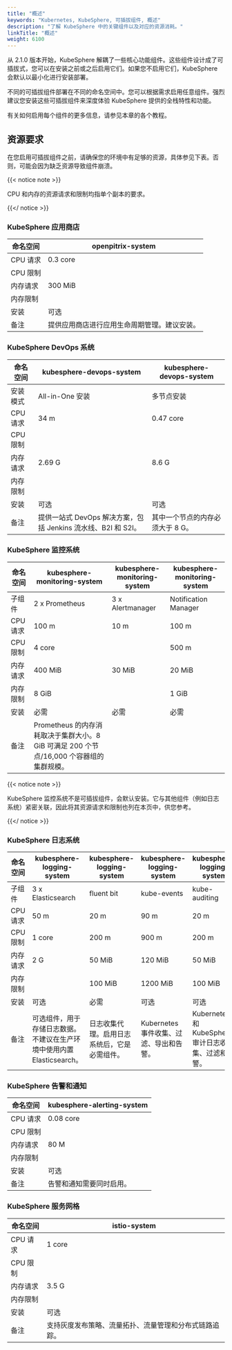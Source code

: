 ```yaml
---
title: "概述"
keywords: "Kubernetes, KubeSphere, 可插拔组件, 概述"
description: "了解 KubeSphere 中的关键组件以及对应的资源消耗。"
linkTitle: "概述"
weight: 6100
---
```


从 2.1.0 版本开始，KubeSphere 解耦了一些核心功能组件。这些组件设计成了可插拔式，您可以在安装之前或之后启用它们。如果您不启用它们，KubeSphere 会默认以最小化进行安装部署。

不同的可插拔组件部署在不同的命名空间中。您可以根据需求启用任意组件。强烈建议您安装这些可插拔组件来深度体验 KubeSphere 提供的全栈特性和功能。

有关如何启用每个组件的更多信息，请参见本章的各个教程。

## 资源要求

在您启用可插拔组件之前，请确保您的环境中有足够的资源，具体参见下表。否则，可能会因为缺乏资源导致组件崩溃。

{{< notice note >}}

CPU 和内存的资源请求和限制均指单个副本的要求。

{{</ notice >}}

### KubeSphere 应用商店

| 命名空间 | openpitrix-system                            |
| -------- | -------------------------------------------- |
| CPU 请求 | 0.3 core                                     |
| CPU 限制 |                                              |
| 内存请求 | 300 MiB                                      |
| 内存限制 |                                              |
| 安装     | 可选                                         |
| 备注     | 提供应用商店进行应用生命周期管理。建议安装。 |

### KubeSphere DevOps 系统

| 命名空间 | kubesphere-devops-system                                     | kubesphere-devops-system         |
| -------- | ------------------------------------------------------------ | -------------------------------- |
| 安装模式 | All-in-One 安装                                              | 多节点安装                       |
| CPU 请求 | 34 m                                                         | 0.47 core                        |
| CPU 限制 |                                                              |                                  |
| 内存请求 | 2.69 G                                                       | 8.6 G                            |
| 内存限制 |                                                              |                                  |
| 安装     | 可选                                                         | 可选                             |
| 备注     | 提供一站式 DevOps 解决方案，包括 Jenkins 流水线、B2I 和 S2I。 | 其中一个节点的内存必须大于 8 G。 |

### KubeSphere 监控系统

| 命名空间 | kubesphere-monitoring-system                                 | kubesphere-monitoring-system | kubesphere-monitoring-system |
| -------- | ------------------------------------------------------------ | ---------------------------- | ---------------------------- |
| 子组件   | 2 x Prometheus                                               | 3 x Alertmanager             | Notification Manager         |
| CPU 请求 | 100 m                                                        | 10 m                         | 100 m                        |
| CPU 限制 | 4 core                                                       |                              | 500 m                        |
| 内存请求 | 400 MiB                                                      | 30 MiB                       | 20 MiB                       |
| 内存限制 | 8 GiB                                                        |                              | 1 GiB                        |
| 安装     | 必需                                                         | 必需                         | 必需                         |
| 备注     | Prometheus 的内存消耗取决于集群大小。8 GiB 可满足 200 个节点/16,000 个容器组的集群规模。 |                              |                              |

{{< notice note >}}

KubeSphere 监控系统不是可插拔组件，会默认安装。它与其他组件（例如日志系统）紧密关联，因此将其资源请求和限制也列在本页中，供您参考。

{{</ notice >}} 

### KubeSphere 日志系统

| 命名空间 | kubesphere-logging-system                                    | kubesphere-logging-system                    | kubesphere-logging-system               | kubesphere-logging-system                           |
| -------- | ------------------------------------------------------------ | -------------------------------------------- | --------------------------------------- | --------------------------------------------------- |
| 子组件   | 3 x Elasticsearch                                            | fluent bit                                   | kube-events                             | kube-auditing                                       |
| CPU 请求 | 50 m                                                         | 20 m                                         | 90 m                                    | 20 m                                                |
| CPU 限制 | 1 core                                                       | 200 m                                        | 900 m                                   | 200 m                                               |
| 内存请求 | 2 G                                                          | 50 MiB                                       | 120 MiB                                 | 50 MiB                                              |
| 内存限制 |                                                              | 100 MiB                                      | 1200 MiB                                | 100 MiB                                             |
| 安装     | 可选                                                         | 必需                                         | 可选                                    | 可选                                                |
| 备注     | 可选组件，用于存储日志数据。不建议在生产环境中使用内置 Elasticsearch。 | 日志收集代理。启用日志系统后，它是必需组件。 | Kubernetes 事件收集、过滤、导出和告警。 | Kubernetes 和 KubeSphere 审计日志收集、过滤和告警。 |

### KubeSphere 告警和通知

| 命名空间 | kubesphere-alerting-system |
| -------- | -------------------------- |
| CPU 请求 | 0.08 core                  |
| CPU 限制 |                            |
| 内存请求 | 80 M                       |
| 内存限制 |                            |
| 安装     | 可选                       |
| 备注     | 告警和通知需要同时启用。   |

### KubeSphere 服务网格

| 命名空间 | istio-system                                           |
| -------- | ------------------------------------------------------ |
| CPU 请求 | 1 core                                                 |
| CPU 限制 |                                                        |
| 内存请求 | 3.5 G                                                  |
| 内存限制 |                                                        |
| 安装     | 可选                                                   |
| 备注     | 支持灰度发布策略、流量拓扑、流量管理和分布式链路追踪。 |
